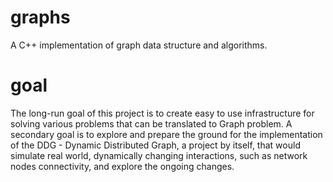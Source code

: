 # graphs
A C++ implementation of graph data structure and algorithms.

#  goal
The long-run goal of this project is to create easy to use infrastructure
for solving various problems that can be translated to Graph problem.
A secondary goal is to explore and prepare the ground for the implementation
of the DDG - Dynamic Distributed Graph, a project by itself, that would simulate
real world, dynamically changing interactions, such as network nodes connectivity,
and explore the ongoing changes.

